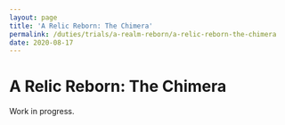 ```yaml
---
layout: page
title: 'A Relic Reborn: The Chimera'
permalink: /duties/trials/a-realm-reborn/a-relic-reborn-the-chimera
date: 2020-08-17
---
```


# A Relic Reborn: The Chimera

Work in progress.
